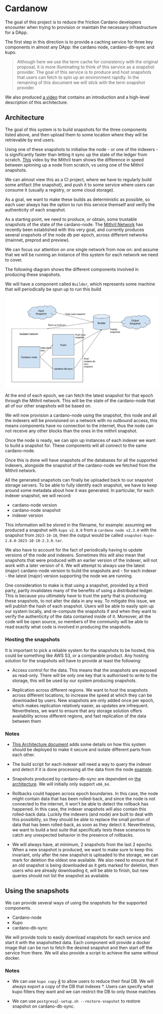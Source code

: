 # Cardanow


The goal of this project is to reduce the friction Cardano developers encounter when trying to provision or maintain the necessary infrastructure for a DApp. 

The first step in this direction is to provide a caching service for three key components in almost any DApp: the cardano node, cardano-db-sync and kupo.

> Although here we use the term cache for consistency with the original proposal, it is more illuminating to think of this service as a snapshot provider. The goal of this service is to produce and host snapshots that users can fetch to spin up an environment rapidly. In the remaining of this document we will stick with the term snapshot provider.

We also produced [a video](https://www.youtube.com/watch?v=xuwEbPUlZ-s) that contains an introduction and a high-level description of this architecture.


## Architecture

The goal of this system is to build snapshots for the three components listed above, and then upload them to some location where they will be retrievable by end users.

Using one of these snapshots to initialise the node - or one of the indexers - is significantly faster than letting it sync up the state of the ledger from scratch. [This](https://www.youtube.com/watch?v=5qjJNRgEzYo) video by the Mithril team shows the difference in speed between spinning up a node from scratch, vs using one of the Mithril snapshots.

We can almost view this as a CI project, where we have to regularly build some artifact (the snapshot), and push it to some service where users can consume it (usually a registry, or some cloud storage).

As a goal, we want to make these builds as deterministic as possible, so each user always has the option to run this service themself and verify the authenticity of each snapshot.

As a starting point, we need to produce, or obtain, some trustable snapshots of the state of the cardano-node.
The [Mithril Network][1] has recently been established with this very goal, and currently produces several snapshots of the node db per epoch, across different networks (mainnet, preprod and preview).

We can focus our attention on one single network from now on: and assume that we will be running an instance of this system for each network we need to cover.

The following diagram shows the different components involved in producing these snapshots.

We will have a component called `Builder`, which represents some machine that will periodically be spun up to run this build

![Arch](./docs/cardanow.jpg)

At the end of each epoch, we can fetch the latest snapshot for that epoch through the Mithril network. This will be the state of the cardano-node that all of our other snapshots will be based on.

We will now provision a cardano-node using the snapshot, this node and all the indexers will be provisioned on a network with no outbound access, this means components have no connection to the internet, thus the node can not receive any other blocks than the ones in the mithril snapshot.

Once the node is ready, we can spin up instances of each indexer we want to build a snapshot for. These components will all connect to the same cardano-node.

Once this is done will have snapshots of the databases for all the supported indexers, alongside the snapshot of the cardano-node we fetched from the Mithril network.

All the generated snapshots can finally be uploaded back to our snapshot storage servers. To be able to fully identify each snapshot, we have to keep around some metadata about how it was generated. In particular, for each indexer snapshot, we will record:

- cardano-node version
- cardano-node snapshot
- indexer version

This information will be stored in the filename, for example: assuming we produced a snapshot with `kupo v2.8.0` from a `cardano node v2.3.0` with the snapshot from `2023-10-10`, then the output would be called `snapshot-kupo-2.8.0-2023-10-10-2.3.0.tar`.

We also have to account for the fact of periodically having to update versions of the node and indexers. Sometimes this will also mean that snapshots that were produced with an earlier version of the indexer, will not work with a later version of it.
We will attempt to always use the latest (major) cardano-node version to build the snapshots and - for each indexer - the latest (major) version supporting the node we are running.

One consideration to make is that using a snapshot, provided by a third party, partly invalidates many of the benefits of using a distributed ledger. This is because you ultimately have to trust the party that is producing these snapshots, to not alter the data in any way.
To mitigate this issue, we will publish the hash of each snapshot. Users will be able to easily spin up our system locally, and re-compute the snapshots if and when they want to verify the authenticity of the data contained inside of it. Moreover, all the code will be open source, so members of the community will be able to read exactly what code is involved in producing the snapshots.

### Hosting the snapshots

It is important to pick a reliable system for the snapshots to be hosted, this could be something like AWS S3, or a comparable product.
Any hosting solution for the snapshots will have to provide at least the following:

- Access control for the data. This means that the snapshots are exposed as read-only. There will be only one key that is authorised to write to the storage, this will be used by our system producing snapshots.

- Replication across different regions. We want to host the snapshots across different locations, to increase the speed at which they can be downloaded by users. New snapshots are only added once per epoch, which makes replication relatively easier, as updates are infrequent. Nevertheless, we want to ensure that any storage solution offers availability across different regions, and fast replication of the data between them


### Notes

- [This Architecture document](./docs/Caching%20Infrastructure%20Architecture%20Design.pdf) adds some details on how this system should be deployed to make it secure and isolate different parts from each other.

- The build script for each indexer will need a way to query the indexer and detect if it is done processing all the data from the node [example][2].

- Snapshots produced by cardano-db-sync are dependent on [the architecture][3]. We will initially only support `x86_64`.

- Rollbacks could happen across epoch boundaries. In this case, the node might contain data that has been rolled-back, and since the node is not connected to the internet, it won't be able to detect the rollback has happened. In this case, the indexer snapshots will also contain this rolled-back data. Luckily the indexers (and node) are built to deal with this possibility, so they should be able to replace the small portion of data that has been rolled-back, as soon as they detect it. Nevertheless, we want to build a test suite that specifically tests these scenarios to catch any unexpected behavior in the presence of rollbacks.

- We will always have, at minimum, 2 snapshots from the last 2 epochs. When a new snapshot is produced, we want to make sure to keep this invariant, only after the new snapshot is uploaded to the storage, we can mark for deletion the oldest one available. We also need to ensure that if an old snapshot is being downloaded as it gets marked for deletion, then users who are already downloading it, will be able to finish, but new queries should not list the snapshot as available.

## Using the snapshots

We can provide several ways of using the snapshots for the supported components.

- Cardano-node
- Kupo
- cardano-db-sync

We will provide tools to easily download snapshots for each service and start it with the snapshotted data.
Each component will provide a docker image that can be run to fetch the desired snapshot and then start off the service from there.
We will also provide a script to achieve the same without docker.

### Notes

- We can use `kupo copy` [4][4] to allow users to reduce their final DB. We will always export a copy of the DB that indexes *. Users can specify what kupo filters they want and we can restrict the DB to only those matches

- We can use  `postgresql-setup.sh --restore-snapshot` to restore snapshot on cardano-db-sync.


[1]: https://mithril.network/doc/
[2]: https://cardanosolutions.github.io/kupo/#operation/getHealth
[3]: https://github.com/input-output-hk/cardano-db-sync/blob/release/13.1.1.x/doc/state-snapshot.md#things-to-note
[4]: https://github.com/CardanoSolutions/kupo/blob/master/CHANGELOG.md#240---2023-02-23
